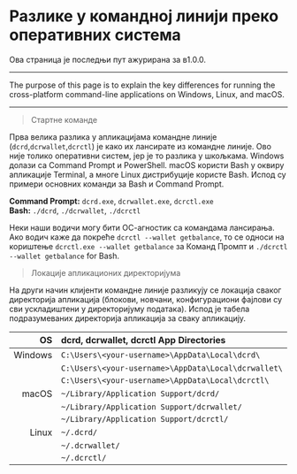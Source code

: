 # Разлике у командној линији преко оперативних система 

Ова страница је последњи пут ажурирана за в1.0.0.

---

The purpose of this page is to explain the key differences for running the cross-platform command-line applications on Windows, Linux, and macOS.

---

> Стартне команде

Прва велика разлика у апликацијама командне линије (`dcrd`,`dcrwallet`,`dcrctl`) је како их лансирате из командне линије. Ово није толико оперативни систем, јер је то разлика у шкољкама. Windows долази са Command Prompt и PowerShell. macOS користи Bash у оквиру апликације Terminal, а многе Linux дистрибуције користе Bash. Испод су примери основних команди за Bash и Command Prompt.

**Command Prompt:** `dcrd.exe`, `dcrwallet.exe`, `dcrctl.exe` <br />
**Bash:** `./dcrd`, `./dcrwallet`, `./dcrctl`

Неки наши водичи могу бити ОС-агностик са командама лансирања. Ако водич каже да покреће `dcrctl --wallet getbalance`, то се односи на кориштење `dcrctl.exe --wallet getbalance` за Команд Промпт и `./dcrctl --wallet getbalance` for Bash.

> Локације апликационих директоријума

На други начин клијенти командне линије разликују се локација сваког директорија апликација (блокови, новчани, конфигурациони фајлови су сви ускладиштени у директоријуму података). Испод је табела подразумеваних директорија апликација за сваку апликацију. 

| OS      | dcrd, dcrwallet, dcrctl App Directories      | 
| -------:|:--------------------------------------------- |
| Windows | `C:\Users\<your-username>\AppData\Local\dcrd\`      |
|         | `C:\Users\<your-username>\AppData\Local\dcrwallet\` | 
|         | `C:\Users\<your-username>\AppData\Local\dcrctl\`    |
| macOS   | `~/Library/Application Support/dcrd/`         |
|         | `~/Library/Application Support/dcrwallet/`    |
|         | `~/Library/Application Support/dcrctl/`       |
| Linux   | `~/.dcrd/`                                    |
|         | `~/.dcrwallet/`                               |
|         | `~/.dcrctl/`                                  |

